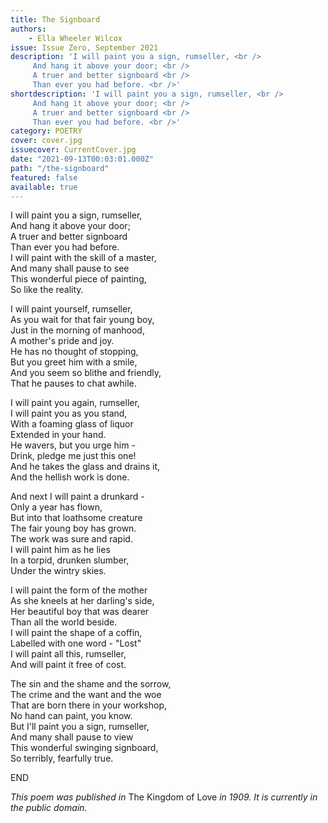 ```yaml
---
title: The Signboard
authors:
    - Ella Wheeler Wilcox
issue: Issue Zero, September 2021
description: 'I will paint you a sign, rumseller, <br />
     And hang it above your door; <br /> 
     A truer and better signboard <br />
     Than ever you had before. <br />'
shortdescription: 'I will paint you a sign, rumseller, <br />
     And hang it above your door; <br /> 
     A truer and better signboard <br />
     Than ever you had before. <br />'
category: POETRY
cover: cover.jpg
issuecover: CurrentCover.jpg
date: "2021-09-13T00:03:01.000Z"
path: "/the-signboard"
featured: false
available: true
---
```


I will paint you a sign, rumseller,  
         And hang it above your door;  
    A truer and better signboard  
         Than ever you had before.  
    I will paint with the skill of a master,  
         And many shall pause to see  
    This wonderful piece of painting,  
         So like the reality.  

I will paint yourself, rumseller,  
         As you wait for that fair young boy,  
    Just in the morning of manhood,  
         A mother's pride and joy.  
    He has no thought of stopping,  
         But you greet him with a smile,  
    And you seem so blithe and friendly,  
         That he pauses to chat awhile.  

I will paint you again, rumseller,  
         I will paint you as you stand,  
    With a foaming glass of liquor  
         Extended in your hand.  
    He wavers, but you urge him -  
         Drink, pledge me just this one!  
    And he takes the glass and drains it,  
         And the hellish work is done.  

And next I will paint a drunkard -  
         Only a year has flown,  
    But into that loathsome creature  
         The fair young boy has grown.  
    The work was sure and rapid.  
         I will paint him as he lies  
    In a torpid, drunken slumber,  
         Under the wintry skies.  

I will paint the form of the mother  
         As she kneels at her darling's side,  
    Her beautiful boy that was dearer  
         Than all the world beside.  
    I will paint the shape of a coffin,  
         Labelled with one word - "Lost"  
    I will paint all this, rumseller,  
         And will paint it free of cost.  

The sin and the shame and the sorrow,  
         The crime and the want and the woe  
    That are born there in your workshop,  
         No hand can paint, you know.  
    But I'll paint you a sign, rumseller,  
         And many shall pause to view  
    This wonderful swinging signboard,  
         So terribly, fearfully true.  

END

*This poem was published in* The Kingdom of Love *in 1909. It is currently in the public domain.*